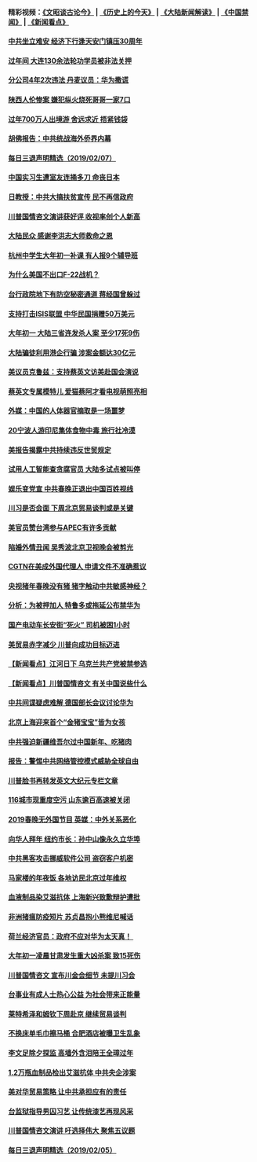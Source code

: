 #### 精彩视频：[《文昭谈古论今》](http://45.32.25.56/wenzhao) | [《历史上的今天》](http://45.32.25.56/today-in-history) | [《大陆新闻解读》](http://45.32.25.56/ntdtv-comedy) | [《中国禁闻》](http://45.32.25.56/ntdtv-news) | [《新闻看点》](http://45.32.25.56/news-insight) 

 #### [中共坐立难安 经济下行逢天安门镇压30周年](../pages/nsc413/n11030907.md?t=02071831) 

#### [过年间 大连130余法轮功学员被非法关押](../pages/nsc413/n11030794.md?t=02071831) 

#### [分公司4年2次违法 丹麦议员：华为撒谎](../pages/nsc413/n11030843.md?t=02071831) 

#### [陕西人伦惨案 嫌犯纵火烧死哥哥一家7口](../pages/nsc413/n11030779.md?t=02071831) 

#### [过年700万人出境游 舍远求近 捂紧钱袋](../pages/nsc413/n11030789.md?t=02071831) 

#### [胡佛报告：中共统战海外侨界内幕](../pages/nsc413/n11030735.md?t=02071831) 

#### [每日三退声明精选（2019/02/07）](../pages/nsc413/n11030840.md?t=02071831) 

#### [中国实习生遭室友连捅多刀 命丧日本](../pages/nsc413/n11030738.md?t=02071831) 

#### [日教授：中共大搞扶贫宣传 民不再信政府](../pages/nsc413/n11029983.md?t=02071831) 


#### [川普国情咨文演讲获好评 收视率创个人新高](../pages/nsc413/n11029891.md?t=02071831) 

#### [大陆民众 感谢李洪志大师救命之恩](../pages/nsc413/n11027809.md?t=02071831) 

#### [杭州中学生大年初一补课 有人报9个辅导班](../pages/nsc413/n11029980.md?t=02071831) 

#### [为什么美国不出口F-22战机？](../pages/nsc413/n11030207.md?t=02071831) 

#### [台行政院地下有防空秘密通道 蒋经国曾躲过](../pages/nsc413/n11029884.md?t=02071831) 

#### [支持打击ISIS联盟 中华民国捐赠50万美元](../pages/nsc413/n11030080.md?t=02071831) 

#### [大年初一 大陆三省连发杀人案 至少17死9伤](../pages/nsc413/n11029427.md?t=02071831) 

#### [大陆骗徒利用港企行骗 涉案金额达30亿元](../pages/nsc413/n11029584.md?t=02071831) 

#### [美议员克鲁兹：支持蔡英文访美赴国会演说](../pages/nsc413/n11029814.md?t=02071831) 

#### [蔡英文专属模特儿 爱猫蔡阿才看电视萌照亮相](../pages/nsc413/n11029679.md?t=02071831) 

#### [外媒：中国的人体器官摘取是一场噩梦](../pages/nsc413/n11028665.md?t=02071831) 

#### [20宁波人游印尼集体食物中毒 旅行社冷漠](../pages/nsc413/n11029511.md?t=02071831) 

#### [美报告揭露中共持续违反世贸规定](../pages/nsc413/n11029251.md?t=02071831) 

#### [试用人工智能查贪腐官员 大陆多试点被叫停](../pages/nsc413/n11029089.md?t=02071831) 

#### [娱乐变党宣 中共春晚正退出中国百姓视线](../pages/nsc413/n11029405.md?t=02071831) 

#### [川习是否会面 下周北京贸易谈判或是关键](../pages/nsc413/n11029173.md?t=02071831) 

#### [美官员赞台湾参与APEC有许多贡献](../pages/nsc413/n11029538.md?t=02071831) 

#### [陷婚外情丑闻 吴秀波北京卫视晚会被剪光](../pages/nsc413/n11029446.md?t=02071831) 

#### [CGTN在美成外国代理人 申请文件不准确惹议](../pages/nsc413/n11028976.md?t=02071831) 

#### [央视猪年春晚没有猪 猪字触动中共敏感神经？](../pages/nsc413/n11028743.md?t=02071831) 

#### [分析：为被押加人 特鲁多或拖延公布禁华为](../pages/nsc413/n11029051.md?t=02071831) 

#### [国产电动车长安街“死火” 司机被困1小时](../pages/nsc413/n11029050.md?t=02071831) 

#### [美贸易赤字减少 川普向成功目标迈进](../pages/nsc413/n11028907.md?t=02071831) 

#### [【新闻看点】江河日下 乌克兰共产党被禁参选](../pages/nsc413/n11028799.md?t=02071831) 

#### [【新闻看点】川普国情咨文 有关中国说些什么](../pages/nsc413/n11028748.md?t=02071831) 

#### [中共间谍疑虑难解 德国部长会议讨论华为](../pages/nsc413/n11028800.md?t=02071831) 

#### [北京上海迎来首个“金猪宝宝”皆为女孩](../pages/nsc413/n11028858.md?t=02071831) 

#### [中共强迫新疆维吾尔过中国新年、吃猪肉](../pages/nsc413/n11028735.md?t=02071831) 

#### [报告：警惕中共网络管控模式威胁全球自由](../pages/nsc413/n11028795.md?t=02071831) 

#### [川普脸书再转发英文大纪元专栏文章](../pages/nsc413/n11028719.md?t=02071831) 

#### [116城市现重度空污 山东逾百高速被关闭](../pages/nsc413/n11027948.md?t=02071831) 

#### [2019春晚无外国节目 英媒：中外关系恶化](../pages/nsc413/n11028570.md?t=02071831) 

#### [向华人拜年 纽约市长：孙中山像永久立华埠](../pages/nsc413/n11027112.md?t=02071831) 


#### [中共黑客攻击挪威软件公司 盗窃客户机密](../pages/nsc413/n11028364.md?t=02071831) 

#### [马家楼的年夜饭 各地访民北京过年维权](../pages/nsc413/n11027343.md?t=02071831) 

#### [血液制品染艾滋抗体 上海新兴致歉辩护遭批](../pages/nsc413/n11026708.md?t=02071831) 

#### [非洲猪瘟防疫短片 苏贞昌抱小熊维尼喊话](../pages/nsc413/n11027929.md?t=02071831) 

#### [荷兰经济官员：政府不应对华为太天真！ ](../pages/nsc413/n11027996.md?t=02071831) 

#### [大年初一凌晨甘肃发生重大凶杀案 致15死伤](../pages/nsc413/n11027630.md?t=02071831) 

#### [川普国情咨文 宣布川金会细节 未提川习会](../pages/nsc413/n11027745.md?t=02071831) 

#### [台事业有成人士热心公益 为社会带来正能量](../pages/nsc413/n11027494.md?t=02071831) 

#### [莱特希泽和姆钦下周赴京 继续贸易谈判](../pages/nsc413/n11026983.md?t=02071831) 

#### [不换床单毛巾擦马桶 合肥酒店被曝卫生乱象](../pages/nsc413/n11027211.md?t=02071831) 

#### [李文足除夕探监 高墙外含泪陪王全璋过年](../pages/nsc413/n11023920.md?t=02071831) 

#### [1.2万瓶血制品检出艾滋抗体 中共央企涉案](../pages/nsc413/n11026322.md?t=02071831) 

#### [美对华贸易策略 让中共承担应有的责任](../pages/nsc413/n11026533.md?t=02071831) 

#### [台监狱指导男囚习艺 让传统漆艺再现风采](../pages/nsc413/n11027050.md?t=02071831) 

#### [川普国情咨文演讲 吁选择伟大 聚焦五议题](../pages/nsc413/n11026232.md?t=02071831) 

#### [每日三退声明精选（2019/02/05）](../pages/nsc413/n11027061.md?t=02071831) 

